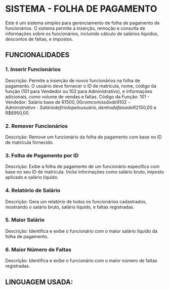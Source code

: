 # SISTEMA - FOLHA DE PAGAMENTO 

Este é um sistema simples para gerenciamento de folha de pagamento de funcionários. O sistema permite a inserção, remoção e consulta de informações sobre os funcionários, incluindo cálculo de salários líquidos, descontos de faltas, e impostos.

## FUNCIONALIDADES

### 1. Inserir Funcionários
Descrição: Permite a inserção de novos funcionários na folha de pagamento. O usuário deve fornecer o ID de matrícula, nome, código da função (101 para Vendedor ou 102 para Administrativo), e informações adicionais, como volume de vendas e faltas.
Código da Função:
101 - Vendedor: Salário base de R$1500,00 com comissão de 9% sobre o volume de vendas.
102 - Administrativo: Salário definido pelo usuário, dentro da faixa de R$2150,00 a R$6950,00.

### 2. Remover Funcionários
Descrição: Remove um funcionário da folha de pagamento com base no ID de matrícula fornecido.

### 3. Folha de Pagamento por ID
Descrição: Exibe a folha de pagamento de um funcionário específico com base no seu ID de matrícula. Inclui informações como salário bruto, imposto aplicado e salário líquido.

### 4. Relatório de Salário
Descrição: Gera um relatório de todos os funcionários cadastrados, mostrando o salário bruto, salário líquido, e faltas registradas.

### 5. Maior Salário
Descrição: Identifica e exibe o funcionário com o maior salário líquido da folha de pagamento.

### 6. Maior Número de Faltas
Descrição: Identifica e exibe o funcionário com o maior número de faltas registradas.

## LINGUAGEM USADA: 
